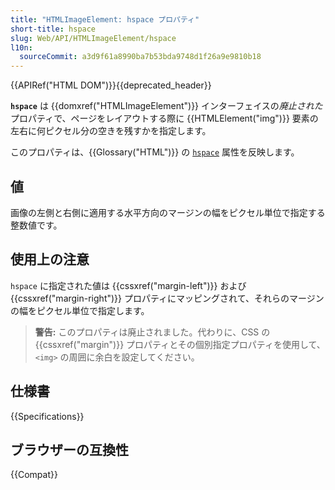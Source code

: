 ```yaml
---
title: "HTMLImageElement: hspace プロパティ"
short-title: hspace
slug: Web/API/HTMLImageElement/hspace
l10n:
  sourceCommit: a3d9f61a8990ba7b53bda9748d1f26a9e9810b18
---
```


{{APIRef("HTML DOM")}}{{deprecated_header}}

**`hspace`** は {{domxref("HTMLImageElement")}} インターフェイスの*廃止された*プロパティで、ページをレイアウトする際に {{HTMLElement("img")}} 要素の左右に何ピクセル分の空きを残すかを指定します。

このプロパティは、{{Glossary("HTML")}} の [`hspace`](/ja/docs/Web/HTML/Element/img#hspace) 属性を反映します。

## 値

画像の左側と右側に適用する水平方向のマージンの幅をピクセル単位で指定する整数値です。

## 使用上の注意

`hspace` に指定された値は {{cssxref("margin-left")}} および {{cssxref("margin-right")}} プロパティにマッピングされて、それらのマージンの幅をピクセル単位で指定します。

> **警告:** このプロパティは廃止されました。代わりに、CSS の {{cssxref("margin")}} プロパティとその個別指定プロパティを使用して、`<img>` の周囲に余白を設定してください。

## 仕様書

{{Specifications}}

## ブラウザーの互換性

{{Compat}}
